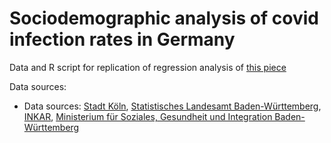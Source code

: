 # Sociodemographic analysis of covid infection rates in Germany

Data and R script for replication of regression analysis of [this piece](https://www.nzz.ch/international/deutschland/diese-gruppen-infizieren-sich-am-haeufigsten-mit-corona-und-lassen-sich-seltener-impfen-ld.1624457)

Data sources:

 * Data sources: [Stadt Köln](https://www.stadt-koeln.de/politik-und-verwaltung/statistik/statistische-daten-thematische-karte), [Statistisches Landesamt Baden-Württemberg](https://www.statistik-bw.de/), [INKAR](https://www.inkar.de/), [ Ministerium für Soziales, Gesundheit und Integration Baden-Württemberg](https://sozialministerium.baden-wuerttemberg.de/de/service/presse/pressemitteilung/pid/impfungen-erreichen-noch-nicht-alle-gesellschaftlichen-gruppen-gleichermassen/)
